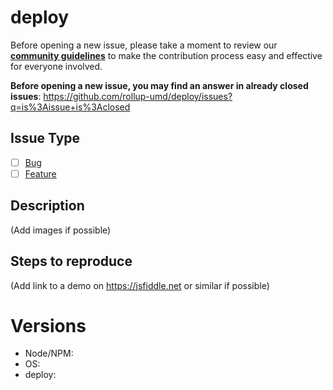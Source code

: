 # deploy

Before opening a new issue, please take a moment to review our [**community guidelines**](https://github.com/rollup-umd/deploy/blob/master/.github/CONTRIBUTING.md) to make the contribution process easy and effective for everyone involved.

**Before opening a new issue, you may find an answer in already closed issues**:
https://github.com/rollup-umd/deploy/issues?q=is%3Aissue+is%3Aclosed

## Issue Type

- [ ] [Bug](https://github.com/rollup-umd/deploy/blob/master/.github/CONTRIBUTING.md#bug-reports)
- [ ] [Feature](https://github.com/rollup-umd/deploy/blob/master/.github/CONTRIBUTING.md#feature-requests)

## Description

(Add images if possible)

## Steps to reproduce

(Add link to a demo on https://jsfiddle.net or similar if possible)

# Versions

- Node/NPM:
- OS:
- deploy:

